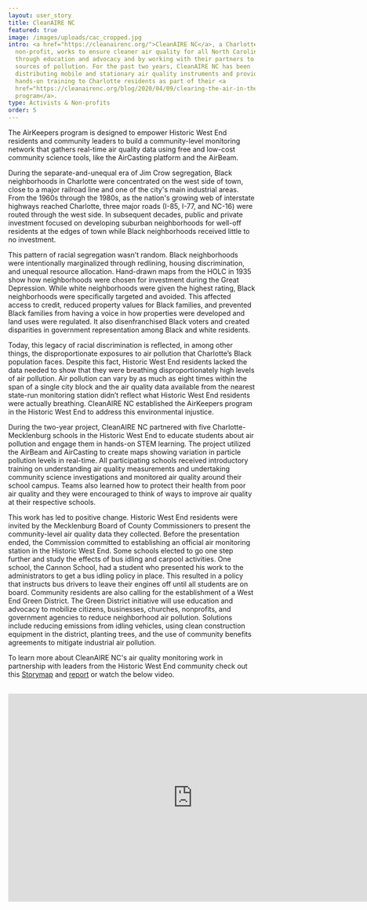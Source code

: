 ```yaml
---
layout: user_story
title: CleanAIRE NC
featured: true
image: /images/uploads/cac_cropped.jpg
intro: <a href="https://cleanairenc.org/">CleanAIRE NC</a>, a Charlotte-based
  non-profit, works to ensure cleaner air quality for all North Carolinians
  through education and advocacy and by working with their partners to reduce
  sources of pollution. For the past two years, CleanAIRE NC has been
  distributing mobile and stationary air quality instruments and providing
  hands-on training to Charlotte residents as part of their <a
  href="https://cleanairenc.org/blog/2020/04/09/clearing-the-air-in-the-historic-west-end/">AirKeepers
  program</a>.
type: Activists & Non-profits
order: 5
---
```

The AirKeepers program is designed to empower Historic West End residents and community leaders to build a community-level monitoring network that gathers real-time air quality data using free and low-cost community science tools, like the AirCasting platform and the AirBeam.

During the separate-and-unequal era of Jim Crow segregation, Black neighborhoods in Charlotte were concentrated on the west side of town, close to a major railroad line and one of the city's main industrial areas. From the 1960s through the 1980s, as the nation's growing web of interstate highways reached Charlotte, three major roads (I-85, I-77, and NC-16) were routed through the west side. In subsequent decades, public and private investment focused on developing suburban neighborhoods for well-off residents at the edges of town while Black neighborhoods received little to no investment.

This pattern of racial segregation wasn’t random. Black neighborhoods were intentionally marginalized through redlining, housing discrimination, and unequal resource allocation. Hand-drawn maps from the HOLC in 1935 show how neighborhoods were chosen for investment during the Great Depression. While white neighborhoods were given the highest rating, Black neighborhoods were specifically targeted and avoided. This affected access to credit, reduced property values for Black families, and prevented Black families from having a voice in how properties were developed and land uses were regulated. It also disenfranchised Black voters and created disparities in government representation among Black and white residents.

Today, this legacy of racial discrimination is reflected, in among other things, the disproportionate exposures to air pollution that Charlotte’s Black population faces. Despite this fact, Historic West End residents lacked the data needed to show that they were breathing disproportionately high levels of air pollution. Air pollution can vary by as much as eight times within the span of a single city block and the air quality data available from the nearest state-run monitoring station didn’t reflect what Historic West End residents were actually breathing. CleanAIRE NC established the AirKeepers program in the Historic West End to address this environmental injustice.

During the two-year project, CleanAIRE NC partnered with five Charlotte-Mecklenburg schools in the Historic West End to educate students about air pollution and engage them in hands-on STEM learning. The project utilized the AirBeam and AirCasting to create maps showing variation in particle pollution levels in real-time. All participating schools received introductory training on understanding air quality measurements and undertaking community science investigations and monitored air quality around their school campus. Teams also learned how to protect their health from poor air quality and they were encouraged to think of ways to improve air quality at their respective schools.

This work has led to positive change. Historic West End residents were invited by the Mecklenburg Board of County Commissioners to present the community-level air quality data they collected. Before the presentation ended, the Commission committed to establishing an official air monitoring station in the Historic West End. Some schools elected to go one step further and study the effects of bus idling and carpool activities. One school, the Cannon School, had a student who presented his work to the administrators to get a bus idling policy in place. This resulted in a policy that instructs bus drivers to leave their engines off until all students are on board. Community residents are also calling for the establishment of a West End Green District. The Green District initiative will use education and advocacy to mobilize citizens, businesses, churches, nonprofits, and government agencies to reduce neighborhood air pollution. Solutions include reducing emissions from idling vehicles, using clean construction equipment in the district, planting trees, and the use of community benefits agreements to mitigate industrial air pollution.

To learn more about CleanAIRE NC's air quality monitoring work in partnership with leaders from the Historic West End community check out this <a href="https://storymaps.arcgis.com/stories/5071792639ef47729fad54da835d37d3">Storymap</a> and <a href="https://drive.google.com/file/d/1XGwXe27TMmzAxyB-BYpyftykNyrFYTRz/view">report</a> or watch the below video.\
<br/>

<iframe width="752" height="424" src="https://www.youtube-nocookie.com/embed/mhQ4Kk3oq9o" frameborder="0" allow="accelerometer; autoplay; encrypted-media; gyroscope; picture-in-picture" allowfullscreen></iframe>